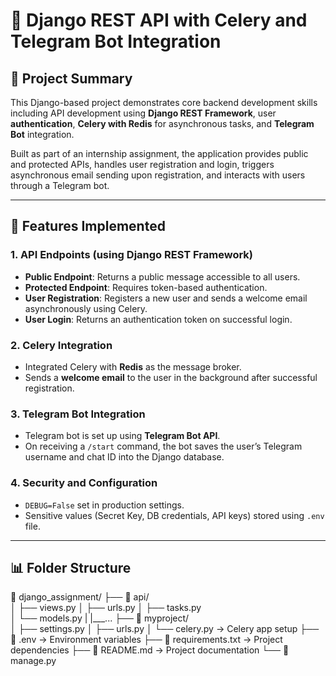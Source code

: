 # 🚀 Django REST API with Celery and Telegram Bot Integration

## 🔖 Project Summary

This Django-based project demonstrates core backend development skills including API development using **Django REST Framework**, user **authentication**, **Celery with Redis** for asynchronous tasks, and **Telegram Bot** integration.

Built as part of an internship assignment, the application provides public and protected APIs, handles user registration and login, triggers asynchronous email sending upon registration, and interacts with users through a Telegram bot.

---

## 🧠 Features Implemented

### 1. **API Endpoints (using Django REST Framework)**

- **Public Endpoint**: Returns a public message accessible to all users.
- **Protected Endpoint**: Requires token-based authentication.
- **User Registration**: Registers a new user and sends a welcome email asynchronously using Celery.
- **User Login**: Returns an authentication token on successful login.

### 2. **Celery Integration**

- Integrated Celery with **Redis** as the message broker.
- Sends a **welcome email** to the user in the background after successful registration.

### 3. **Telegram Bot Integration**

- Telegram bot is set up using **Telegram Bot API**.
- On receiving a `/start` command, the bot saves the user’s Telegram username and chat ID into the Django database.

### 4. **Security and Configuration**

- `DEBUG=False` set in production settings.
- Sensitive values (Secret Key, DB credentials, API keys) stored using `.env` file.

---

## 📊 Folder Structure

📁 django_assignment/
├── 📂 api/                 
│   ├── views.py
│   ├── urls.py
│   ├── tasks.py           
│   └── models.py
|   |___...
├── 📂 myproject/           
│   ├── settings.py
│   ├── urls.py
│   └── celery.py          → Celery app setup
├── 📄 .env                 → Environment variables
├── 📄 requirements.txt     → Project dependencies
├── 📄 README.md            → Project documentation
└── 📄 manage.py

